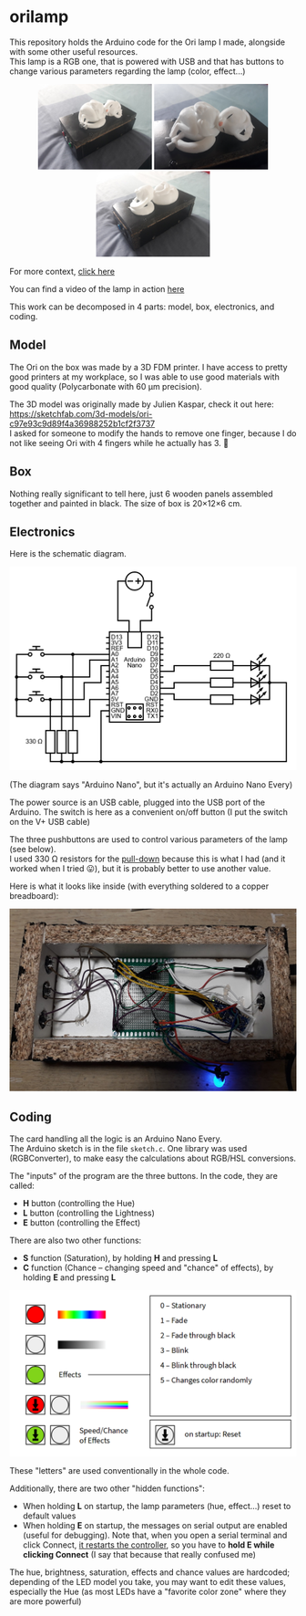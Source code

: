 # orilamp

This repository holds the Arduino code for the Ori lamp I made, alongside with some other useful resources.  
This lamp is a RGB one, that is powered with USB and that has buttons to change various parameters regarding the lamp (color, effect...)

<p align="center">
<img src="https://github.com/ailothaen/orilamp/blob/main/resources/1.jpg?raw=true" alt="1.jpg" width="200">
<img src="https://github.com/ailothaen/orilamp/blob/main/resources/2.jpg?raw=true" alt="2.jpg" width="200">
<img src="https://github.com/ailothaen/orilamp/blob/main/resources/3.jpg?raw=true" alt="3.jpg" width="200">
</p>

For more context, [click here](https://www.reddit.com/r/OriAndTheBlindForest/comments/10ion1e/3dprinted_ori_lamp_with_controllable_rgb_led/)

You can find a video of the lamp in action [here](https://i.imgur.com/1R7OT0r.mp4)

This work can be decomposed in 4 parts: model, box, electronics, and coding.


## Model

The Ori on the box was made by a 3D FDM printer. I have access to pretty good printers at my workplace, so I was able to use good materials with good quality (Polycarbonate with 60 µm precision).

The 3D model was originally made by Julien Kaspar, check it out here: https://sketchfab.com/3d-models/ori-c97e93c9d89f4a36988252b1cf2f3737  
I asked for someone to modify the hands to remove one finger, because I do not like seeing Ori with 4 fingers while he actually has 3. 👀


## Box

Nothing really significant to tell here, just 6 wooden panels assembled together and painted in black. The size of box is 20×12×6 cm.


## Electronics

Here is the schematic diagram.

![circuit.png](https://github.com/ailothaen/orilamp/blob/main/resources/circuit.png?raw=true)

(The diagram says "Arduino Nano", but it's actually an Arduino Nano Every)

The power source is an USB cable, plugged into the USB port of the Arduino. The switch is here as a convenient on/off button (I put the switch on the V+ USB cable)

The three pushbuttons are used to control various parameters of the lamp (see below).  
I used 330 Ω resistors for the [pull-down](https://www.seeedstudio.com/blog/2020/02/21/pull-up-resistor-vs-pull-down-differences-arduino-guide/) because this is what I had (and it worked when I tried 😛), but it is probably better to use another value.

Here is what it looks like inside (with everything soldered to a copper breadboard):

![inside.jpg](https://github.com/ailothaen/orilamp/blob/main/resources/inside.jpg?raw=true)


## Coding

The card handling all the logic is an Arduino Nano Every.  
The Arduino sketch is in the file `sketch.c`. One library was used (RGBConverter), to make easy the calculations about RGB/HSL conversions.

The "inputs" of the program are the three buttons. In the code, they are called:
- **H** button (controlling the Hue)
- **L** button (controlling the Lightness)
- **E** button (controlling the Effect)

There are also two other functions:
- **S** function (Saturation), by holding **H** and pressing **L**
- **C** function (Chance – changing speed and "chance" of effects), by holding **E** and pressing **L**

![manual.jpg](https://github.com/ailothaen/orilamp/blob/main/resources/manual.png?raw=true)

These "letters" are used conventionally in the whole code.

Additionally, there are two other "hidden functions":
- When holding **L** on startup, the lamp parameters (hue, effect...) reset to default values
- When holding **E** on startup, the messages on serial output are enabled (useful for debugging). Note that, when you open a serial terminal and click Connect, [it restarts the controller](https://forum.arduino.cc/t/serial-port-question/283481), so you have to **hold E while clicking Connect** (I say that because that really confused me)

The hue, brightness, saturation, effects and chance values are hardcoded; depending of the LED model you take, you may want to edit these values, especially the Hue (as most LEDs have a "favorite color zone" where they are more powerful)
